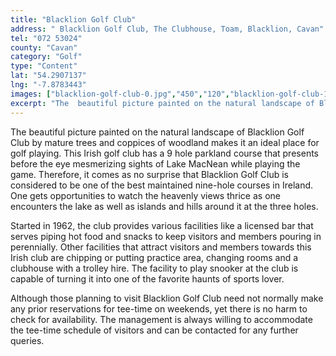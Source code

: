 ```yaml
---
title: "Blacklion Golf Club"
address: " Blacklion Golf Club, The Clubhouse, Toam, Blacklion, Cavan"
tel: "072 53024"
county: "Cavan"
category: "Golf"
type: "Content"
lat: "54.2907137"
lng: "-7.8783443"
images: ["blacklion-golf-club-0.jpg","450","120","blacklion-golf-club-1.jpg","200","160","blacklion-golf-club-8.jpg","262","206"]
excerpt: "The  beautiful picture painted on the natural landscape of Blacklion Golf Club by  mature trees and coppices of woodland makes it an ideal place for g..."
---
```

<p>The  beautiful picture painted on the natural landscape of Blacklion Golf Club by  mature trees and coppices of woodland makes it an ideal place for golf playing.  This Irish golf club has a 9 hole parkland course that presents before the eye  mesmerizing sights of Lake MacNean while playing the game. Therefore, it comes  as no surprise that Blacklion Golf Club is considered to be one of the best  maintained nine-hole courses in Ireland. One gets opportunities to watch the  heavenly views thrice as one encounters the lake as well as islands and hills  around it at the three holes. </p>
<p>Started in  1962, the club provides various facilities like a licensed bar that serves  piping hot food and snacks to keep visitors and members pouring in perennially. Other facilities that attract visitors and members towards this Irish club are  chipping or putting practice area, changing rooms and a clubhouse with a  trolley hire. The facility to play snooker at the club is capable of turning it  into one of the favorite haunts of sports lover.</p>
<p>Although  those planning to visit Blacklion Golf Club need not normally make any prior  reservations for tee-time on weekends, yet there is no harm to check for  availability. The management is always willing to accommodate the tee-time  schedule of visitors and can be contacted for any further queries.</p>